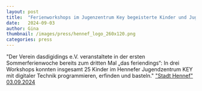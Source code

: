 ```yaml
---
layout: post
title:  "Ferienworkshops im Jugenzentrum Key begeisterte Kinder und Jugendliche"
date:   2024-09-03
author: Gina
thumbnail: /images/press/hennef_logo_260x120.png
categories: press
---
```

"Der Verein dasdigidings e.V. veranstaltete in der ersten Sommerferienwoche bereits zum dritten Mal „das feriendings“: In drei Workshops konnten insgesamt 25 Kinder im Hennefer Jugendzentrum KEY mit digitaler Technik programmieren, erfinden und basteln."
<a href="https://www.hennef.de/ferienworkshops-im-jugenzentrum-key-begeisterte-kinder-und-jugendliche/">"Stadt Hennef" 03.09.2024</a>
